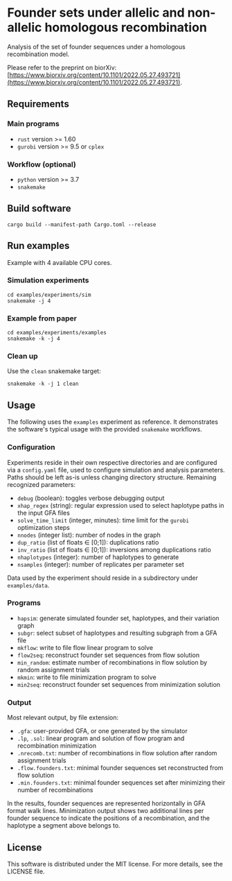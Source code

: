 # Founder sets under allelic and non-allelic homologous recombination

Analysis of the set of founder sequences under a homologous recombination model.

Please refer to the preprint on biorXiv: [https://www.biorxiv.org/content/10.1101/2022.05.27.493721](https://www.biorxiv.org/content/10.1101/2022.05.27.493721).


## Requirements
### Main programs
* `rust` version >= 1.60
* `gurobi` version >= 9.5 or `cplex`
### Workflow (optional)
* `python` version >= 3.7
* `snakemake`

## Build software

```
cargo build --manifest-path Cargo.toml --release
```

## Run examples

Example with 4 available CPU cores.

### Simulation experiments

```
cd examples/experiments/sim
snakemake -j 4
```

### Example from paper

```
cd examples/experiments/examples
snakemake -k -j 4
```

### Clean up

Use the `clean` snakemake target:

```
snakemake -k -j 1 clean
```


## Usage

The following uses the `examples` experiment as reference.  It demonstrates the
software's typical usage with the provided `snakemake` workflows.


### Configuration

Experiments reside in their own respective directories and are configured via a `config.yaml` file, used to configure simulation and analysis parameters.
Paths should be left as-is unless changing directory structure.
Remaining recognized parameters:

- `debug` (boolean): toggles verbose debugging output
- `xhap_regex` (string): regular expression used to select haplotype paths in the input GFA files
- `solve_time_limit` (integer, minutes): time limit for the `gurobi` optimization steps
- `nnodes` (integer list): number of nodes in the graph
- `dup_ratio` (list of floats ∈ [0;1]): duplications ratio
- `inv_ratio` (list of floats ∈ [0;1]): inversions among duplications ratio
- `nhaplotypes` (integer): number of haplotypes to generate
- `nsamples` (integer): number of replicates per parameter set

Data used by the experiment should reside in a subdirectory under `examples/data`.


### Programs

- `hapsim`: generate simulated founder set, haplotypes, and their variation graph
- `subgr`: select subset of haplotypes and resulting subgraph from a GFA file
- `mkflow`: write to file flow linear program to solve
- `flow2seq`: reconstruct founder set sequences from flow solution
- `min_random`: estimate number of recombinations in flow solution by random assignment trials
- `mkmin`: write to file minimization program to solve
- `min2seq`: reconstruct founder set sequences from minimization solution


### Output

Most relevant output, by file extension:

- `.gfa`: user-provided GFA, or one generated by the simulator
- `.lp`, `.sol`: linear program and solution of flow program and recombination minimization
- `.nrecomb.txt`: number of recombinations in flow solution after random assignment trials
- `.flow.founders.txt`: minimal founder sequences set reconstructed from flow solution
- `.min.founders.txt`: minimal founder sequences set after minimizing their number of recombinations

In the results, founder sequences are represented horizontally in GFA format walk lines.
Minimization output shows two additional lines per founder sequence to indicate
the positions of a recombination, and the haplotype a segment above belongs to.


## License

This software is distributed under the MIT license.  For more details, see the
LICENSE file.
